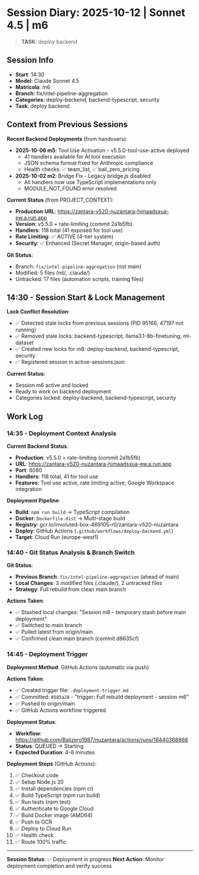 # Session Diary: 2025-10-12 | Sonnet 4.5 | m6

> **TASK**: deploy backend

## Session Info
- **Start**: 14:30
- **Model**: Claude Sonnet 4.5
- **Matricola**: m6
- **Branch**: fix/intel-pipeline-aggregation
- **Categories**: deploy-backend, backend-typescript, security
- **Task**: deploy backend

## Context from Previous Sessions

**Recent Backend Deployments** (from handovers):
- **2025-10-06 m5**: Tool Use Activation - v5.5.0-tool-use-active deployed
  - 41 handlers available for AI tool execution
  - JSON schema format fixed for Anthropic compliance
  - Health checks: ✅ team_list, ✅ bali_zero_pricing
- **2025-10-02 m2**: Bridge Fix - Legacy bridge.js disabled
  - All handlers now use TypeScript implementations only
  - MODULE_NOT_FOUND error resolved

**Current Status** (from PROJECT_CONTEXT):
- **Production URL**: https://zantara-v520-nuzantara-himaadsxua-ew.a.run.app
- **Version**: v5.5.0 + rate-limiting (commit 2a1b5fb)
- **Handlers**: 118 total (41 exposed for tool use)
- **Rate Limiting**: ✅ ACTIVE (4-tier system)
- **Security**: ✅ Enhanced (Secret Manager, origin-based auth)

**Git Status**:
- Branch: `fix/intel-pipeline-aggregation` (not main)
- Modified: 5 files (ml/, .claude/)
- Untracked: 17 files (automation scripts, training files)

## 14:30 - Session Start & Lock Management

**Lock Conflict Resolution**:
- ✅ Detected stale locks from previous sessions (PID 95166, 47197 not running)
- ✅ Removed stale locks: backend-typescript, llama3.1-8b-finetuning, ml-dataset
- ✅ Created new locks for m6: deploy-backend, backend-typescript, security
- ✅ Registered session in active-sessions.json

**Current Status**:
- Session m6 active and locked
- Ready to work on backend deployment
- Categories locked: deploy-backend, backend-typescript, security

## Work Log

### 14:35 - Deployment Context Analysis

**Current Backend Status**:
- **Production**: v5.5.0 + rate-limiting (commit 2a1b5fb)
- **URL**: https://zantara-v520-nuzantara-himaadsxua-ew.a.run.app
- **Port**: 8080
- **Handlers**: 118 total, 41 for tool use
- **Features**: Tool use active, rate limiting active, Google Workspace integration

**Deployment Pipeline**:
- **Build**: `npm run build` → TypeScript compilation
- **Docker**: `Dockerfile.dist` → Multi-stage build
- **Registry**: gcr.io/involuted-box-469105-r0/zantara-v520-nuzantara
- **Deploy**: GitHub Actions (`.github/workflows/deploy-backend.yml`)
- **Target**: Cloud Run (europe-west1)

### 14:40 - Git Status Analysis & Branch Switch

**Git Status**:
- **Previous Branch**: `fix/intel-pipeline-aggregation` (ahead of main)
- **Local Changes**: 3 modified files (.claude/), 2 untracked files
- **Strategy**: Full rebuild from clean main branch

**Actions Taken**:
- ✅ Stashed local changes: "Session m6 - temporary stash before main deployment"
- ✅ Switched to main branch
- ✅ Pulled latest from origin/main
- ✅ Confirmed clean main branch (commit d8635cf)

### 14:45 - Deployment Trigger

**Deployment Method**: GitHub Actions (automatic via push)

**Actions Taken**:
- ✅ Created trigger file: `.deployment-trigger.md`
- ✅ Committed: `8585a28` - "trigger: Full rebuild deployment - session m6"
- ✅ Pushed to origin/main
- ✅ GitHub Actions workflow triggered

**Deployment Status**:
- **Workflow**: https://github.com/Balizero1987/nuzantara/actions/runs/18440368868
- **Status**: QUEUED → Starting
- **Expected Duration**: 4-6 minutes

**Deployment Steps** (GitHub Actions):
1. ✅ Checkout code
2. ✅ Setup Node.js 20
3. ✅ Install dependencies (npm ci)
4. ✅ Build TypeScript (npm run build)
5. ✅ Run tests (npm test)
6. ✅ Authenticate to Google Cloud
7. ✅ Build Docker image (AMD64)
8. ✅ Push to GCR
9. ✅ Deploy to Cloud Run
10. ✅ Health check
11. ✅ Route 100% traffic

---

**Session Status**: ✅ Deployment in progress
**Next Action**: Monitor deployment completion and verify success